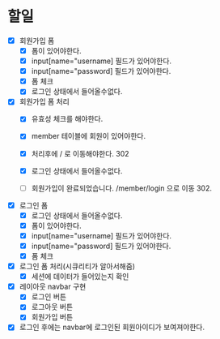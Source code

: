 # 할일
- [x] 회원가입 폼
    - [x] 폼이 있어야한다.
    - [x] input[name="username] 필드가 있어야한다.
    - [x] input[name="password] 필드가 있어야한다.
    - [X] 폼 체크
    - [x] 로그인 상태에서 들어올수없다.
- [x] 회원가입 폼 처리
  - [x]  유효성 체크를 해야한다.
  - [x] member 테이블에 회원이 있어야한다.
  - [x] 처리후에 / 로 이동해야한다. 302
  - [x] 로그인 상태에서 들어올수없다.
  - [ ] 회원가입이 완료되었습니다. /member/login 으로 이동 302.


  
- [x] 로그인 폼
  - [x] 로그인 상태에서 들어올수없다.
  - [x] 폼이 있어야한다.
  - [x] input[name="username] 필드가 있어야한다.
  - [x] input[name="password] 필드가 있어야한다.
  - [x] 폼 체크
- [x] 로그인 폼 처리(시큐리티가 알아서해줌)
  - [x] 세션에 데이터가 들어있는지 확인
- [x] 레이아웃 navbar 구현
  - [x] 로그인 버튼
  - [x] 로그아웃 버튼
  - [x] 회원가입 버튼

- [x] 로그인 후에는 navbar에 로그인된 회원아이디가 보여져야한다.